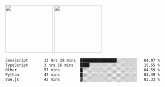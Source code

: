 <img src="https://github-readme-stats.vercel.app/api?username=Dream4ever&count_private=true&show_icons=true&theme=tokyonight" height="150" /> <img src="https://github-readme-stats.vercel.app/api/top-langs/?username=Dream4ever&count_private=true&show_icons=true&theme=tokyonight&langs_count=5&layout=compact" height="150" />

<!--START_SECTION:waka-->

```txt
JavaScript       13 hrs 29 mins  ████████████████░░░░░░░░░   64.07 %
TypeScript       3 hrs 16 mins   ████░░░░░░░░░░░░░░░░░░░░░   15.55 %
Other            57 mins         █░░░░░░░░░░░░░░░░░░░░░░░░   04.59 %
Python           42 mins         █░░░░░░░░░░░░░░░░░░░░░░░░   03.39 %
Vue.js           42 mins         ▓░░░░░░░░░░░░░░░░░░░░░░░░   03.33 %
```

<!--END_SECTION:waka-->
